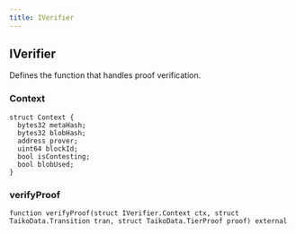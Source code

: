 ```yaml
---
title: IVerifier
---
```


## IVerifier

Defines the function that handles proof verification.

### Context

```solidity
struct Context {
  bytes32 metaHash;
  bytes32 blobHash;
  address prover;
  uint64 blockId;
  bool isContesting;
  bool blobUsed;
}
```

### verifyProof

```solidity
function verifyProof(struct IVerifier.Context ctx, struct TaikoData.Transition tran, struct TaikoData.TierProof proof) external
```

